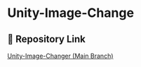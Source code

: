 # Unity-Image-Change

## 🔗 Repository Link

[Unity-Image-Changer (Main Branch)](https://github.com/Shukan1712/Unity-Image-Changer.git)
